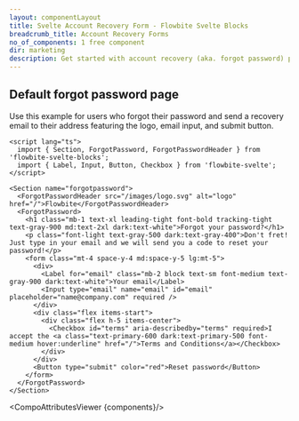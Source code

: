 ```yaml
---
layout: componentLayout
title: Svelte Account Recovery Form - Flowbite Svelte Blocks
breadcrumb_title: Account Recovery Forms
no_of_components: 1 free component
dir: marketing
description: Get started with account recovery (aka. forgot password) pages to allow users to reset their password using an email based on multiple layouts and styles.
---
```


<script>
  import { TableProp, TableDefaultRow, CompoAttributesViewer } from '../utils'
  const components = 'ForgotPassword, ForgotPasswordHeader, Section'
</script>

## Default forgot password page

Use this example for users who forgot their password and send a recovery email to their address featuring the logo, email input, and submit button.

```svelte example
<script lang="ts">
  import { Section, ForgotPassword, ForgotPasswordHeader } from 'flowbite-svelte-blocks';
  import { Label, Input, Button, Checkbox } from 'flowbite-svelte';
</script>

<Section name="forgotpassword">
  <ForgotPasswordHeader src="/images/logo.svg" alt="logo" href="/">Flowbite</ForgotPasswordHeader>
  <ForgotPassword>
    <h1 class="mb-1 text-xl leading-tight font-bold tracking-tight text-gray-900 md:text-2xl dark:text-white">Forgot your password?</h1>
    <p class="font-light text-gray-500 dark:text-gray-400">Don't fret! Just type in your email and we will send you a code to reset your password!</p>
    <form class="mt-4 space-y-4 md:space-y-5 lg:mt-5">
      <div>
        <Label for="email" class="mb-2 block text-sm font-medium text-gray-900 dark:text-white">Your email</Label>
        <Input type="email" name="email" id="email" placeholder="name@company.com" required />
      </div>
      <div class="flex items-start">
        <div class="flex h-5 items-center">
          <Checkbox id="terms" aria-describedby="terms" required>I accept the <a class="text-primary-600 dark:text-primary-500 font-medium hover:underline" href="/">Terms and Conditions</a></Checkbox>
        </div>
      </div>
      <Button type="submit" color="red">Reset password</Button>
    </form>
  </ForgotPassword>
</Section>
```

<CompoAttributesViewer {components}/>
